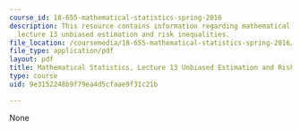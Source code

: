 ```yaml
---
course_id: 18-655-mathematical-statistics-spring-2016
description: This resource contains information regarding mathematical statistics,
  lecture 13 unbiased estimation and risk inequalities.
file_location: /coursemedia/18-655-mathematical-statistics-spring-2016/9e3152248b9f79ea4d5cfaae9f31c21b_MIT18_655S16_LecNote13.pdf
file_type: application/pdf
layout: pdf
title: Mathematical Statistics, Lecture 13 Unbiased Estimation and Risk Inequalities
type: course
uid: 9e3152248b9f79ea4d5cfaae9f31c21b

---
```

None